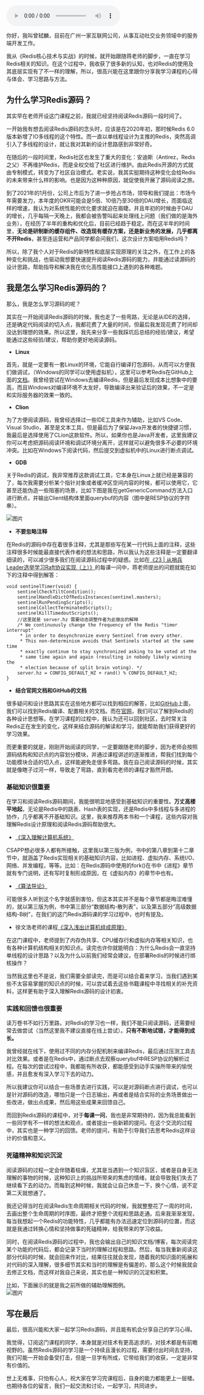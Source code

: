 <audio title="用户故事 _ 曾轼麟：世上无难事，只怕有心人" src="https://static001.geekbang.org/resource/audio/03/9c/03402eb6d5e93769fd6436b9d8ecbd9c.mp3" controls="controls"></audio> 
<p>你好，我叫曾轼麟，目前在广州一家互联网公司，从事互动社交业务领域中的服务端开发工作。</p><p>我从《Redis核心技术与实战》的时候，就开始跟随蒋老师的脚步，一直在学习Redis相关的知识。在这个过程中，我收获了很多新的认知，也对Redis的使用及其底层实现有了不一样的理解，所以，很高兴能在这里跟你分享我学习课程的心得与体会、学习思路与方法。</p><h2>为什么学习Redis源码？</h2><p>其实早在老师开设这门课程之前，我就已经坚持阅读Redis源码一段时间了。</p><p>一开始我有想去阅读Redis源码的念头时，应该是在2020年初，那时候Redis 6.0版本新增了IO多线程的这个特性。而一直以单线程设计为主推的Redis，突然高调引入了多线程的设计，就让我对其新的设计思路感到非常好奇。</p><p>在随后的一段时间里，Redis社区也发生了重大的变化：安迪斯（Antirez，Redis之父）不再维护Redis，而是全权交给了社区进行维护。由此Redis开源的方式就由专制模式，转变为了社区自治模式。老实说，我其实挺期待这种变化会给Redis的未来带来什么样的影响。也是因为这种种原因，就促使我开展了源码阅读之旅。</p><p>到了2021年的1月份，公司上市后为了进一步抢占市场，领导和我们提出：市场今年需要发力，本年度的OKR可能会是5倍、10倍乃至30倍的DAU增长，而面临这样的增速，我认为对系统性能的优化要求就迫在眉睫。并且年初的时候由于DAU的增长，几乎每隔一天晚上，我都会被告警叫起来处理线上问题（我们做的是海外业务），在经历了半年的重构和优化后，目前已经趋于稳定。而在这半年的时间里，<strong>无论是研制新的缓存组件、改造现有缓存方案，还是新业务的发展，几乎都离不开Redis</strong>，甚至连运营和产品同学都会问我们，这次设计方案咱用Redis吗？</p><!-- [[[read_end]]] --><p>所以，除了我个人对于Redis的新特性和底层实现原理的关注之外，在工作上的各种变化和挑战，也驱动我想要快速提升阅读Redis源码的能力，并能通过读源码的设计思路，帮助指导和解决我在优化高性能接口上遇到的各种难题。</p><h2>我是怎么学习Redis源码的？</h2><p>那么，我是怎么学习源码的呢？</p><p>其实在一开始阅读Redis源码的时候，我也走了一些弯路，无论是从IDE的选择，还是确定代码阅读的切入点，我都花费了大量的时间，但最后我发现花费了时间却没达到理想的效果。所以这里，我先来分享一些我踩坑后总结的经验/建议，希望能通过这些经验/建议，帮助你更好地阅读源码。</p><ul>
<li><strong>Linux</strong></li>
</ul><p>首先，就是一定要有一套Linux的环境，它能自行编译打包源码，从而可以方便我们做调试，（Windows的同学可以使用虚拟机），这里可以参考Redis在GitHub上面的<a href="https://github.com/redis/redis">文档</a>。我曾经尝试在Windows去编译Redis，但是最后发现成本比想象中的要高，而且Windows对编译环境不太友好，导致编译出来验证后的效果，不一定是和实际服务器的效果一致的。</p><ul>
<li><strong>Clion</strong></li>
</ul><p>为了方便阅读源码，我曾经选择过一些IDE工具来作为辅助，比如VS Code、Visual Studio，甚至是文本工具，但是最后为了保留Java开发者的快捷键习惯，我最后是选择使用了CLion这款软件。所以，如果你也是Java开发者，这里我建议你可以考虑把源码阅读环境和调试环境分离开，这样就可以避免很多不必要的环境冲突。比如在Windows下阅读代码，然后提交到虚拟机中的Linux进行断点调试。</p><ul>
<li><strong>GDB</strong></li>
</ul><p>关于Redis的调试，我非常推荐这款调试工具，它本身在Linux上就已经是兼容的了，每次我需要分析某个指针对象或者缓冲区空间内容的时候，都可以使用它，它甚至还能伪造一些阻塞的场景，比如下图是我在getGenericCommand方法入口进行断点，并输出Client结构体里面querybuf的内容（图中是RESP协议的字符串）。</p><p><img src="https://static001.geekbang.org/resource/image/31/16/31fcb1e8dc693f11bb2c54ff29622d16.jpg?wh=1920x399" alt="图片"></p><ul>
<li><strong>不要忽略注释</strong></li>
</ul><p>在Redis的源码中存在着很多注释，尤其是那些写在某一行代码上面的注释，这些注释很多时候能最直接代表作者的想法和思路，所以我认为这些注释是一定要翻译细读的，可以减少很多我们在阅读源码过程中的疑惑。比如在<a href="https://time.geekbang.org/column/article/421736">《23 | 从哨兵Leader选举学习Raft协议实现（上）》</a>的每课一问中，蒋老师提出的问题就能在如下的注释中得到解答：</p><pre><code class="language-plain">void sentinelTimer(void) {
    sentinelCheckTiltCondition();
    sentinelHandleDictOfRedisInstances(sentinel.masters);
    sentinelRunPendingScripts();
    sentinelCollectTerminatedScripts();
    sentinelKillTimedoutScripts();
    //这里就是&nbsp;server.hz 需要动态调整作者为此做出的解释
    /* We continuously change the frequency of the Redis "timer interrupt"
     * in order to desynchronize every Sentinel from every other.
     * This non-determinism avoids that Sentinels started at the same time
     * exactly continue to stay synchronized asking to be voted at the
     * same time again and again (resulting in nobody likely winning the
     * election because of split brain voting). */
    server.hz = CONFIG_DEFAULT_HZ + rand() % CONFIG_DEFAULT_HZ;
}
</code></pre><ul>
<li><strong>结合官网文档和GitHub的文档</strong></li>
</ul><p>很多疑问和设计思路其实在这些地方都可以找到相应的解答，比如<a href="https://github.com/redis/redis">GitHub</a>上面，我们可以找到Redis编译、配置相关的文档。而在<a href="https://redis.io/documentation">官网</a>，我们可以了解到Redis的各种设计思想等。在学习课程的过程中，我认为还可以回到社区，去时常关注Redis正在发生的变化，这样来结合源码的解读和学习，就能帮助我们获得更好的学习效果。</p><p>而更重要的就是，刚刚开始阅读的同学，一定要跟随老师的脚步，因为老师会按照源码结构和知识点的内容划分模块，并通过课程讲述的逐渐推进，帮我们找到每个功能模块合适的切入点，这样能避免走很多弯路。我在自己阅读源码的时候，其实就是像瞎子过河一样，导致走了弯路，直到看完老师的课程才豁然开朗。</p><h3>基础知识很重要</h3><p>在学习和阅读Redis源码期间，我能很明显地感受到基础知识的重要性。<strong>万丈高楼平地起</strong>，无论是Redis中的跳表、Hash表的实现，还是Redis中多线程与多进程的协作，几乎都离不开基础知识。这里，我来推荐两本书和一个课程，这些内容对我理解Redis设计原理和阅读Redis源码帮助很大。</p><ul>
<li><a href="https://book.douban.com/subject/26912767/">《深入理解计算机系统》</a></li>
</ul><p>CSAPP想必很多人都有所接触，这里我以第三版为例，书中的第八章到第十二章节中，就涵盖了Redis实现相关的基础知识内容，比如进程、虚拟内存、系统I/O、网络、并发编程，等等。比如：在Redis源码中使用的fork()在书中《进程》章节就有专门说明，还有写时复制形成原因，在《虚拟内存》的章节中也有。</p><ul>
<li><a href="https://book.douban.com/subject/20432061/">《算法导论》</a></li>
</ul><p>可能很多人听到这个名字就感到害怕，但这本其实并不是每个章节都是晦涩难懂的，就以第三版为例，书中第三部分“数据结构-散列表”，以及第五部分“高级数据结构-B树”，在我们的这门Redis源码课的学习过程中，也时有提及。</p><ul>
<li>徐文浩老师的课程<a href="https://time.geekbang.org/column/intro/100026001">《深入浅出计算机组成原理》</a></li>
</ul><p>在这门课程中，老师提到了内存伪共享、CPU缓存行和虚拟内存等相关知识，也有各种计算机结构相关的知识点。读完也许你就能明白：为什么Redis会一直坚持单线程的设计思路？以及为什么以前我们经常会建议，在部署Redis的时候进行绑核操作？</p><p>当然我这里也不是说，我们需要全部读完，而是可以结合着来学习，当我们遇到某些不太容易掌握的知识点的时候，可以尝试着去这些书籍课程中寻找相关的补充资料，这样更有助于深入理解Redis源码的设计初衷。</p><h3>实践和回馈也很重要</h3><p>读万卷书不如行万里路，对Redis的学习也一样，我们不能只阅读源码，还需要经常去做尝试（当然这里我不建议直接在线上尝试）。<strong>只有不断地试错，才能得到成长。</strong></p><p>我曾经就在线下，使用过不同的内存分配机制来编译Redis，最后通过压测工具去对比效果。或者是在Redis中，通过断点去观察querybuf中RESP协议的解析过程。在每次的尝试过程中，我都能有所收获，都能感受到动手实操所带来的愉悦感，并且愈发有深入学习下去的动力。</p><p>所以我建议你可以结合一些场景去进行实践，可以是对源码断点进行调试，也可以是针对源码的改造，哪怕只是一个日志输出，再或者是结合实际的业务场景做出一些改进，做出点成果，然后用这些成果来回馈自己。</p><p>而回到Redis源码的课程中，对于<strong>每课一问</strong>，我也是非常期待的，因为我总能看到一些同学有不一样的想法和观点，或者提出一些新颖的提问。在这个交流的过程中，其实也是一种学习的回馈。老师的提问，有助于引导我们去思考Redis这样设计的价值和意义。</p><h3>死磕精神和知识沉淀</h3><p>阅读源码的过程一定会伴随着枯燥，尤其是当遇到一个知识盲区，或者是自身无法理解的事物的时候，这种知识上的挑战所带来的焦虑的情绪，就会导致我们失去了继续看下去的动力。而每到这种时候，我就会让自己休息一下，换个心情，说不定第二天就想通了。</p><p>我还记得当时在阅读Redis生命周期相关代码的时候，我就整整花了一周的时间，去画出整个生命周期的时序图，最终才把整个流程和思路走通。后来我渐渐发现，每当我想起一个Redis的功能特性，几乎都能有办法迅速定位到源码的位置，而这就是我通过转换心情和坚持做事的死磕精神，给我带来的学习收益。</p><p>同时，在阅读Redis源码的过程中，我也会输出自己的知识文档/博客，每次阅读完某个功能的代码后，都会记录下当时的理解过程和思路。然后，每当我重新阅读这部分代码的时候，就会回来作对比，结果往往就会发现，随着我的知识面的拓展和对代码的深入理解，很多细节其实和当时的理解是有偏差的，那么这个时候我就会去修正文档，而这样对我自己来说，其实也是一种知识的沉淀和积累。</p><p>比如，下面展示的就是我之前所做的辅助理解图例。<br>
<img src="https://static001.geekbang.org/resource/image/66/8c/66a4e8d1a96d605e72a5e36c01c8798c.jpg?wh=1920x941" alt="图片" title="字典数据结构图"></p><h2>写在最后</h2><p>最后，很高兴能和大家一起学习Redis源码，并且能有机会分享自己的学习心得。</p><p>我觉得，订阅这门课程的同学，本身就是对技术有更高追求的，对技术都是有前瞻视野的。虽然Redis源码的学习是一个持续且漫长的过程，需要付出时间去坚持，我们可能一开始会备受打击，但是一旦学有所成，它带给我们的收获，一定是非常有价值的。</p><p>世上无难事，只怕有心人，祝大家在学习完课程后，自身的能力都能更上一层楼。也期待各位的留言，我们一起交流和讨论，一起学习，共同进步。</p>